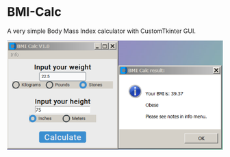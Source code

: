 # BMI-Calc
A very simple Body Mass Index calculator with CustomTkinter GUI.

![Alt Text](https://github.com/Steve-Shambles/BMI-Calc/blob/main/bmi-calc-v1.png)
